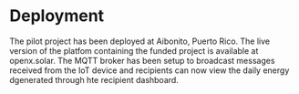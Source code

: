 # Deployment

The pilot project has been deployed at Aibonito, Puerto Rico. The live version of the platfom containing the funded project is available at openx.solar. The MQTT broker has been setup to broadcast messages received from the IoT device and recipients can now view the daily energy dgenerated through hte recipient dashboard.

